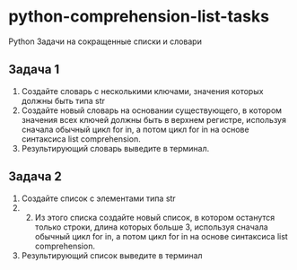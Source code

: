 # python-comprehension-list-tasks
Python Задачи на сокращенные списки и словари 

## Задача 1 
1. Создайте словарь с несколькими ключами, значения которых должны быть типа str
2. Создайте новый словарь на основании существующего, в котором значения всех
ключей должны быть в верхнем регистре, используя сначала обычный цикл for in, а потом
цикл for in на основе синтаксиса list comprehension.
4. Результирующий словарь выведите в терминал.

## Задача 2

1. Создайте список с элементами типа str
2. 2. Из этого списка создайте новый список, в котором останутся только строки, 
длина которых больше 3, используя сначала обычный цикл for in, а потом цикл for in на основе синтаксиса list comprehension.
3. Результирующий список выведите в терминал
